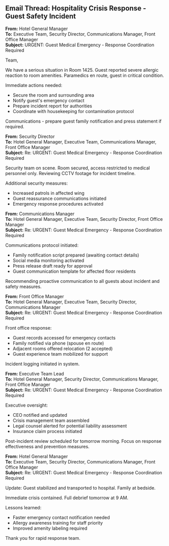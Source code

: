 ## Email Thread: Hospitality Crisis Response - Guest Safety Incident

**From:** Hotel General Manager  
**To:** Executive Team, Security Director, Communications Manager, Front Office Manager  
**Subject:** URGENT: Guest Medical Emergency - Response Coordination Required  

Team,

We have a serious situation in Room 1425. Guest reported severe allergic reaction to room amenities. Paramedics en route, guest in critical condition.

Immediate actions needed:
- Secure the room and surrounding area
- Notify guest's emergency contact
- Prepare incident report for authorities
- Coordinate with housekeeping for contamination protocol

Communications - prepare guest family notification and press statement if required.

**From:** Security Director  
**To:** Hotel General Manager, Executive Team, Communications Manager, Front Office Manager  
**Subject:** Re: URGENT: Guest Medical Emergency - Response Coordination Required  

Security team on scene. Room secured, access restricted to medical personnel only. Reviewing CCTV footage for incident timeline.

Additional security measures:
- Increased patrols in affected wing
- Guest reassurance communications initiated
- Emergency response procedures activated

**From:** Communications Manager  
**To:** Hotel General Manager, Executive Team, Security Director, Front Office Manager  
**Subject:** Re: URGENT: Guest Medical Emergency - Response Coordination Required  

Communications protocol initiated:
- Family notification script prepared (awaiting contact details)
- Social media monitoring activated
- Press release draft ready for approval
- Guest communication template for affected floor residents

Recommending proactive communication to all guests about incident and safety measures.

**From:** Front Office Manager  
**To:** Hotel General Manager, Executive Team, Security Director, Communications Manager  
**Subject:** Re: URGENT: Guest Medical Emergency - Response Coordination Required  

Front office response:
- Guest records accessed for emergency contacts
- Family notified via phone (spouse en route)
- Adjacent rooms offered relocation (2 accepted)
- Guest experience team mobilized for support

Incident logging initiated in system.

**From:** Executive Team Lead  
**To:** Hotel General Manager, Security Director, Communications Manager, Front Office Manager  
**Subject:** Re: URGENT: Guest Medical Emergency - Response Coordination Required  

Executive oversight:
- CEO notified and updated
- Crisis management team assembled
- Legal counsel alerted for potential liability assessment
- Insurance claim process initiated

Post-incident review scheduled for tomorrow morning. Focus on response effectiveness and prevention measures.

**From:** Hotel General Manager  
**To:** Executive Team, Security Director, Communications Manager, Front Office Manager  
**Subject:** Re: URGENT: Guest Medical Emergency - Response Coordination Required  

Update: Guest stabilized and transported to hospital. Family at bedside.

Immediate crisis contained. Full debrief tomorrow at 9 AM.

Lessons learned:
- Faster emergency contact notification needed
- Allergy awareness training for staff priority
- Improved amenity labeling required

Thank you for rapid response team.